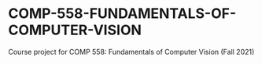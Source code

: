 # COMP-558-FUNDAMENTALS-OF-COMPUTER-VISION
Course project for COMP 558: Fundamentals of Computer Vision (Fall 2021)
